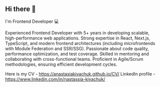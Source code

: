 ## Hi there 👋

I'm Frontend Developer 💻 

Experienced Frontend Developer with 5+ years in developing scalable, high-performance web applications. Strong expertise in React, Next.js, TypeScript, and modern frontend architectures (including microfrontends with Module Federation and SSR/SSG). Passionate about code quality, performance optimization, and test coverage. Skilled in mentoring and collaborating with cross-functional teams. Proficient in Agile/Scrum methodologies, ensuring efficient development cycles.

Here is my CV - https://anastasiakivachuk.github.io/CV/
LinkedIn profile - https://www.linkedin.com/in/nastassia-kivachuk/
